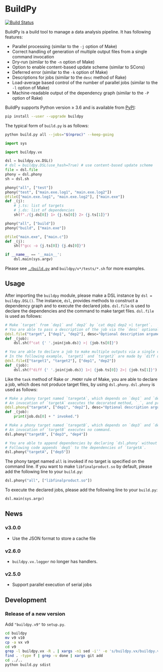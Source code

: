 # BuildPy

[![Build Status](https://travis-ci.org/kshramt/buildpy.svg?branch=master)](https://travis-ci.org/kshramt/buildpy)

BuildPy is a build tool to manage a data analysis pipeline.
It has following features:

- Parallel processing (similar to the `-j` option of Make)
- Correct handling of generation of multiple output files from a single command invocation
- Dry-run (similar to the `-n` option of Make)
- Option to enable content-based update scheme (similar to SCons)
- Deferred error (similar to the `-k` option of Make)
- Descriptions for jobs (similar to the `desc` method of Rake)
- Load-average based control of the number of parallel jobs (similar to the `-l` option of Make)
- Machine-readable output of the dependency graph (similar to the `-P` option of Rake)

BuildPy supports Python version ≥ 3.6 and is available from [PyPI](https://pypi.python.org/pypi/buildpy):

```bash
pip install --user --upgrade buildpy
```

The typical form of `build.py` is as follows:

```bash
python build.py all --jobs="$(nproc)" --keep-going
```

```py
import sys

import buildpy.vx

dsl = buildpy.vx.DSL()
# dsl = buildpy.DSL(use_hash=True) # use content-based update scheme
file = dsl.file
phony = dsl.phony
sh = dsl.sh

phony("all", ["test"])
phony("test", ["main.exe.log1", "main.exe.log2"])
@file(["main.exe.log1", "main.exe.log2"], ["main.exe"])
def _(j):
    # j.ts: list of targets
    # j.ds: list of dependencies
    sh(f"./{j.ds[0]} 1> {j.ts[0]} 2> {j.ts[1]}")

phony("all", ["build"])
phony("build", ["main.exe"])

@file("main.exe", ["main.c"])
def _(j):
    sh(f"gcc -o {j.ts[0]} {j.ds[0]}")

if __name__ == '__main__':
    dsl.main(sys.argv)
```

Please see [`./build.py`](./build.py) and `buildpy/v*/tests/*.sh` for more examples.

## Usage

After importing the `buildpy` module, please make a DSL instance by `dsl = buildpy.DSL()`.
The instance, `dsl`, provides methods to construct a dependency graph and to execute the declared jobs.
`dsl.file` is used to declare the dependencies and the command to make target files.
`dsl.file` is used as follows:

```py
# Make `target` from `dep1` and `dep2` by `cat dep1 dep2 >| target`.
# You are able to pass a description of the job via the `desc` optional argument.
@dsl.file("target", ["dep1", "dep2"], desc="Optional description argument")
def _(job):
    dsl.sh(f"cat {' '.join(job.ds)} >| {job.ts[0]}")

# You are able to declare a job to make multiple outputs via a single command invocation.
# In the following example, `target1` and `target2` are made by `diff dep1 dep2 1>| target1 2>| target2`.
@dsl.file(["target1", "target2"], ["dep1", "dep2"])
def _(job):
    dsl.sh(f"diff {' '.join(job.ds)} 1>| {job.ts[0]} 2>| {job.ts[1]}")
```

Like the `task` method of Rake or `.PHONY` rule of Make, you are able to declare a job, which does not produce target files, by using `dsl.phony`.
`dsl.phony` is used as follows:

```py
# Make a phony target named `taregetA`, which depends on `dep1` and `dep2`.
# An invocation of `targetA` executes the decorated method, `_`, and prints `targetA invoked.`
@dsl.phony("targetA", ["dep1", "dep2"], desc="Optional description argument")
def _(job):
    print(job.ds[0] + " invoked.")

# Make a phony target named `taregetB`, which depends on `dep3` and `dep4`.
# An invocation of `targetB` executes no command.
dsl.phony("targetB", ["dep3", "dep4"])

# You are able to append dependencies by declaring `dsl.phony` without a decoration.
# Following code appends `dep5` to the dependencies of `targetA`.
dsl.phony("targetA", ["dep5"])
```

The phony target named `all` is invoked if no target is specified on the command line.
If you want to make `libfinalproduct.so` by default, please add the following line to your `build.py`:

```py
dsl.phony("all", ["libfinalproduct.so"])
```

To execute the declared jobs, please add the following line to your `build.py`:

```py
dsl.main(sys.argv)
```

## News

### v3.0.0

- Use the JSON format to store a cache file

### v2.6.0

- `buildpy.vx.logger` no longer has handlers.

### v2.5.0

- Support parallel execution of serial jobs

## Development

### Release of a new version

Add `"buildpy.v9"` to `setup.py`.

```bash
cd buildpy
mv v9 v10
cp -a vx v9
cd v9
grep -l buildpy.vx -R . | xargs -n1 sed -i'' -e 's/buildpy.vx/buildpy.v9/g'
find . -type f | grep -v done | xargs git add
cd ../..
python build.py sdist
```
